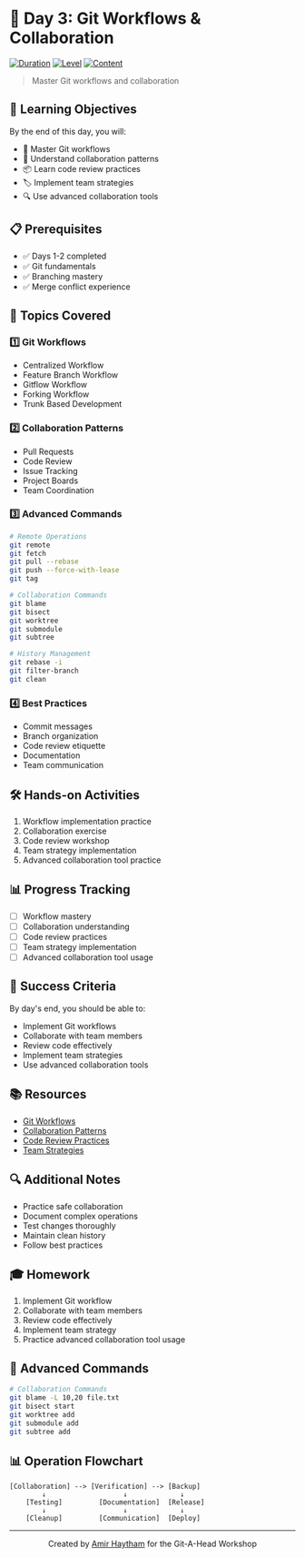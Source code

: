 # 🔄 Day 3: Git Workflows & Collaboration

[![Duration](https://img.shields.io/badge/duration-6%20hours-blue.svg)](https://github.com/AmirHaytham/git-a-head)
[![Level](https://img.shields.io/badge/level-advanced-red.svg)](https://github.com/AmirHaytham/git-a-head)
[![Content](https://img.shields.io/badge/content-advanced-orange.svg)](https://github.com/AmirHaytham/git-a-head)

> Master Git workflows and collaboration

## 🎯 Learning Objectives
By the end of this day, you will:
- 🔄 Master Git workflows
- 🎯 Understand collaboration patterns
- 📦 Learn code review practices
- 🏷️ Implement team strategies
- 🔍 Use advanced collaboration tools

## 📋 Prerequisites
- ✅ Days 1-2 completed
- ✅ Git fundamentals
- ✅ Branching mastery
- ✅ Merge conflict experience

## 📑 Topics Covered

### 1️⃣ Git Workflows
- Centralized Workflow
- Feature Branch Workflow
- Gitflow Workflow
- Forking Workflow
- Trunk Based Development

### 2️⃣ Collaboration Patterns
- Pull Requests
- Code Review
- Issue Tracking
- Project Boards
- Team Coordination

### 3️⃣ Advanced Commands
```bash
# Remote Operations
git remote
git fetch
git pull --rebase
git push --force-with-lease
git tag

# Collaboration Commands
git blame
git bisect
git worktree
git submodule
git subtree

# History Management
git rebase -i
git filter-branch
git clean
```

### 4️⃣ Best Practices
- Commit messages
- Branch organization
- Code review etiquette
- Documentation
- Team communication

## 🛠️ Hands-on Activities
1. Workflow implementation practice
2. Collaboration exercise
3. Code review workshop
4. Team strategy implementation
5. Advanced collaboration tool practice

## 📊 Progress Tracking
- [ ] Workflow mastery
- [ ] Collaboration understanding
- [ ] Code review practices
- [ ] Team strategy implementation
- [ ] Advanced collaboration tool usage

## 🎯 Success Criteria
By day's end, you should be able to:
- Implement Git workflows
- Collaborate with team members
- Review code effectively
- Implement team strategies
- Use advanced collaboration tools

## 📚 Resources
- [Git Workflows](https://www.atlassian.com/git/tutorials/comparing-workflows)
- [Collaboration Patterns](https://www.atlassian.com/git/tutorials/comparing-workflows/feature-branch-workflow)
- [Code Review Practices](https://www.atlassian.com/git/tutorials/comparing-workflows/code-review)
- [Team Strategies](https://www.atlassian.com/git/tutorials/comparing-workflows/team-strategies)

## 🔍 Additional Notes
- Practice safe collaboration
- Document complex operations
- Test changes thoroughly
- Maintain clean history
- Follow best practices

## 🎓 Homework
1. Implement Git workflow
2. Collaborate with team members
3. Review code effectively
4. Implement team strategy
5. Practice advanced collaboration tool usage

## 🔧 Advanced Commands
```bash
# Collaboration Commands
git blame -L 10,20 file.txt
git bisect start
git worktree add
git submodule add
git subtree add
```

## 📊 Operation Flowchart
```
[Collaboration] --> [Verification] --> [Backup]
        ↓                   ↓             ↓
    [Testing]         [Documentation]  [Release]
        ↓                   ↓             ↓
    [Cleanup]         [Communication]  [Deploy]
```

---
<p align="center">
Created by <a href="https://github.com/AmirHaytham">Amir Haytham</a> for the Git-A-Head Workshop
</p>
